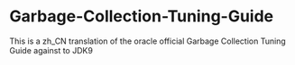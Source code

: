 # Garbage-Collection-Tuning-Guide
This is a zh_CN translation of the oracle official Garbage Collection Tuning Guide against to JDK9
